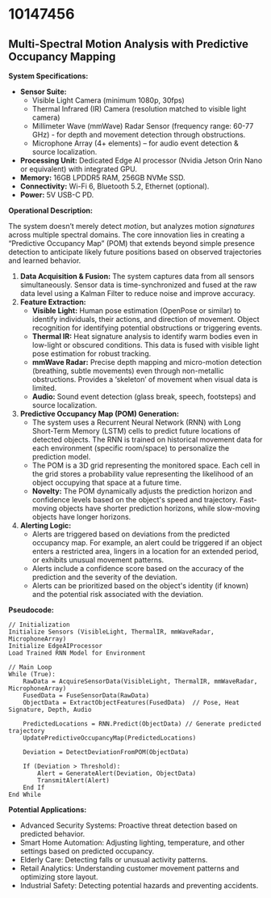# 10147456

## Multi-Spectral Motion Analysis with Predictive Occupancy Mapping

**System Specifications:**

*   **Sensor Suite:**
    *   Visible Light Camera (minimum 1080p, 30fps)
    *   Thermal Infrared (IR) Camera (resolution matched to visible light camera)
    *   Millimeter Wave (mmWave) Radar Sensor (frequency range: 60-77 GHz) - for depth and movement detection through obstructions.
    *   Microphone Array (4+ elements) – for audio event detection & source localization.
*   **Processing Unit:** Dedicated Edge AI processor (Nvidia Jetson Orin Nano or equivalent) with integrated GPU.
*   **Memory:** 16GB LPDDR5 RAM, 256GB NVMe SSD.
*   **Connectivity:** Wi-Fi 6, Bluetooth 5.2, Ethernet (optional).
*   **Power:** 5V USB-C PD.

**Operational Description:**

The system doesn’t merely detect *motion*, but analyzes motion *signatures* across multiple spectral domains.  The core innovation lies in creating a “Predictive Occupancy Map” (POM) that extends beyond simple presence detection to anticipate likely future positions based on observed trajectories and learned behavior.

1.  **Data Acquisition & Fusion:** The system captures data from all sensors simultaneously.  Sensor data is time-synchronized and fused at the raw data level using a Kalman Filter to reduce noise and improve accuracy.
2.  **Feature Extraction:**
    *   **Visible Light:**  Human pose estimation (OpenPose or similar) to identify individuals, their actions, and direction of movement. Object recognition for identifying potential obstructions or triggering events.
    *   **Thermal IR:**  Heat signature analysis to identify warm bodies even in low-light or obscured conditions.  This data is fused with visible light pose estimation for robust tracking.
    *   **mmWave Radar:**  Precise depth mapping and micro-motion detection (breathing, subtle movements) even through non-metallic obstructions.  Provides a ‘skeleton’ of movement when visual data is limited.
    *   **Audio:**  Sound event detection (glass break, speech, footsteps) and source localization.
3.  **Predictive Occupancy Map (POM) Generation:** 
    *   The system uses a Recurrent Neural Network (RNN) with Long Short-Term Memory (LSTM) cells to predict future locations of detected objects. The RNN is trained on historical movement data for each environment (specific room/space) to personalize the prediction model. 
    *   The POM is a 3D grid representing the monitored space. Each cell in the grid stores a probability value representing the likelihood of an object occupying that space at a future time.
    *   **Novelty:** The POM dynamically adjusts the prediction horizon and confidence levels based on the object's speed and trajectory. Fast-moving objects have shorter prediction horizons, while slow-moving objects have longer horizons.
4.  **Alerting Logic:**
    *   Alerts are triggered based on deviations from the predicted occupancy map. For example, an alert could be triggered if an object enters a restricted area, lingers in a location for an extended period, or exhibits unusual movement patterns.
    *   Alerts include a confidence score based on the accuracy of the prediction and the severity of the deviation.
    *   Alerts can be prioritized based on the object's identity (if known) and the potential risk associated with the deviation.

**Pseudocode:**

```
// Initialization
Initialize Sensors (VisibleLight, ThermalIR, mmWaveRadar, MicrophoneArray)
Initialize EdgeAIProcessor
Load Trained RNN Model for Environment

// Main Loop
While (True):
    RawData = AcquireSensorData(VisibleLight, ThermalIR, mmWaveRadar, MicrophoneArray)
    FusedData = FuseSensorData(RawData)
    ObjectData = ExtractObjectFeatures(FusedData)  // Pose, Heat Signature, Depth, Audio
    
    PredictedLocations = RNN.Predict(ObjectData) // Generate predicted trajectory
    UpdatePredictiveOccupancyMap(PredictedLocations)
    
    Deviation = DetectDeviationFromPOM(ObjectData)
    
    If (Deviation > Threshold):
        Alert = GenerateAlert(Deviation, ObjectData)
        TransmitAlert(Alert)
    End If
End While
```

**Potential Applications:**

*   Advanced Security Systems:  Proactive threat detection based on predicted behavior.
*   Smart Home Automation:  Adjusting lighting, temperature, and other settings based on predicted occupancy.
*   Elderly Care:  Detecting falls or unusual activity patterns.
*   Retail Analytics:  Understanding customer movement patterns and optimizing store layout.
*   Industrial Safety:  Detecting potential hazards and preventing accidents.